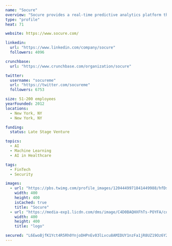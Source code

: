 ```yaml
---
name: "Socure"
overview: "Socure provides a real-time predictive analytics platform that combines the newest forms of machine learning and artificial intelligence with digital, offline and social identity data to deliver the most accurate and robust KYC, identity verification and fraud risk prediction solution in the market."
type: "profile"
heat: 71

website: https://www.socure.com/

linkedin:
  url: "https://www.linkedin.com/company/socure"
  followers: 4096

crunchbase:
  url: "https://www.crunchbase.com/organization/socure"

twitter:
  username: "socureme"
  url: "https://twitter.com/socureme"
  followers: 6753

size: 51-200 employees
yearFounded: 2012
locations:
  - New York, NY
  - New York, NY

funding:
  status: Late Stage Venture

topics:
  - AI
  - Machine Learning
  - AI in Healthcare

tags:
  - FinTech
  - Security

images:
  - url: "https://pbs.twimg.com/profile_images/1204449971841449988/hfDsKUK0_400x400.jpg"
    width: 400
    height: 400
    isCached: true
    title: "Socure"
  - url: "https://media-exp1.licdn.com/dms/image/C4D0BAQHXFhTs-POYFA/company-logo_200_200/0?e=1594857600&v=beta&t=8nQZUu_J4aQyL9WTxtza5GwWcumb2YhXPUhfWeMP91c"
    width: 400
    height: 400
    title: "logo"

secured: "L6EwoBjfK1Yct4R5Rh0YnjoDHPnEv03lLvcu8AMIDUY1nzFa1jR8UZ19Oz6Y2l2CAfA2zKPnWGb67TqN4QmguBFnWcBTUdi4AtNY3CwRf/qT+7Iuyqr6E4Uoq8DYHhtldjAbw8lhi2Mhdc5+rPBwoRA0WRQfxE0EtVIQgMHzypcr2rme03PbtjEkOPxFO0vdlFAck/O/VeFZq6XIVopn/9efSiSyqytJ0lTKrQC/U/tyoPQ/knhNCgiAfCvG37ooSzbEM357B5ZK26yOj8CRVYZgskw912s/1OL30Bi7+KTDYFokfhrgfBYd7b+j67NoAM3rs5RUnwlSfCe8DdZxa2O+eVMRgtflSIawlZ6dQknxZOCxS2PBEoQGR7ikHu4v;oi9F9jvB1F3KC9IUEOtO4w=="
---
```


